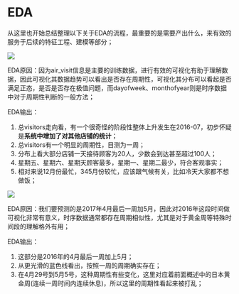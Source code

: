 # EDA

从这里也开始总结整理以下关于EDA的流程，最重要的是需要产出什么，来有效的服务于后续的特征工程、建模等部分；

![](https://www.kaggleusercontent.com/kf/14193052/eyJhbGciOiJkaXIiLCJlbmMiOiJBMTI4Q0JDLUhTMjU2In0..-JztzEtAABmyrkm56lGsWg.cIKIED8Ln1JaLHHEWknw0JM4vGOytkPMsQMQDCRaA2PDHkRWqOJA6QKtxml72pXKwsz688RchbdQom-WjsdqycEGVS7UAHl9n2e-foL726CM4QnRwpVfJSQauuin4ltnWkubAbG0vYxYPOjZvwgFJOlDib4I598gvuE62X8O1e0.0I0BKd_aJNPzWLZfKKtVwg/__results___files/figure-html/unnamed-chunk-27-1.png)

EDA原因：因为air_visit信息是主要的训练数据，进行有效的可视化有助于理解数据，因此可视化其数据趋势可以看出是否存在周期性，可视化其分布可以看起是否满足正态，是否是否存在极值问题，而dayofweek、monthofyear则是时序数据中对于周期性判断的一般方法；

EDA输出：
1. 总visitors走向看，有一个很奇怪的阶段性整体上升发生在2016-07，初步怀疑是**系统中增加了对其他店铺的统计**；
2. 总visitors有一个明显的周期性，目测为一周；
3. 分布上看大部分店铺一天接待顾客为20人，少数会到达甚至超过100人；
4. 星期五、星期六、星期天顾客最多，星期一、星期二最少，符合客观事实；
5. 相对来说12月份最忙，345月份较忙，应该跟气候有关，比如冷天大家都不想做饭；

![](https://www.kaggleusercontent.com/kf/14193052/eyJhbGciOiJkaXIiLCJlbmMiOiJBMTI4Q0JDLUhTMjU2In0..-JztzEtAABmyrkm56lGsWg.cIKIED8Ln1JaLHHEWknw0JM4vGOytkPMsQMQDCRaA2PDHkRWqOJA6QKtxml72pXKwsz688RchbdQom-WjsdqycEGVS7UAHl9n2e-foL726CM4QnRwpVfJSQauuin4ltnWkubAbG0vYxYPOjZvwgFJOlDib4I598gvuE62X8O1e0.0I0BKd_aJNPzWLZfKKtVwg/__results___files/figure-html/unnamed-chunk-28-1.png)

EDA原因：我们要预测的是2017年4月最后一周加5月，因此对2016年这段时间做可视化非常有意义，时序数据通常都存在周期相似性，尤其是对于黄金周等特殊时间段的理解格外有用；

EDA输出：
1. 这部分是2016年的4月最后一周加上5月；
2. 从更光滑的蓝色线看出，按照一周的周期确实存在；
3. 在4月29号到5月5号，这种周期性有些变化，这里对应着前面概述中的日本黄金周(连续一周时间内连续休息)，所以这里的周期性看起来被打乱；

